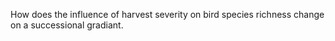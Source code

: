 How does the influence of harvest severity on bird species richness change on a successional gradiant.
